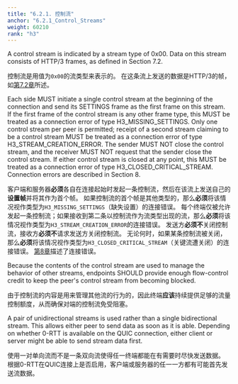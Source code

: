 ```yaml
---
title: "6.2.1. 控制流"
anchor: "6.2.1_Control_Streams"
weight: 60210
rank: "h3"
---
```


A control stream is indicated by a stream type of 0x00. Data on this stream consists of HTTP/3 frames, as defined in Section 7.2.

控制流是用值为`0x00`的流类型来表示的。
在这条流上发送的数据是HTTP/3的帧，如[第7.2章]()所述。

Each side MUST initiate a single control stream at the beginning of the connection and send its SETTINGS frame as the first frame on this stream. If the first frame of the control stream is any other frame type, this MUST be treated as a connection error of type H3_MISSING_SETTINGS. Only one control stream per peer is permitted; receipt of a second stream claiming to be a control stream MUST be treated as a connection error of type H3_STREAM_CREATION_ERROR. The sender MUST NOT close the control stream, and the receiver MUST NOT request that the sender close the control stream. If either control stream is closed at any point, this MUST be treated as a connection error of type H3_CLOSED_CRITICAL_STREAM. Connection errors are described in Section 8.

客户端和服务器**必须**各自在连接起始时发起一条控制流，然后在该流上发送自己的**设置帧**并将其作为首个帧。
如果控制流的首个帧是其他类型的，那么**必须**将该情况视作类型为`H3_MISSING_SETTINGS`（缺失设置）的连接错误。
每个终端仅被允许发起一条控制流；如果接收到第二条以控制流作为流类型出现的流，那么**必须**将该情况视作类型为`H3_STREAM_CREATION_ERROR`的连接错误。
发送方**必须不**关闭控制流，接收方**必须不**请求发送方关闭控制流。
无论何时，如果某条控制流被关闭，那么**必须**将该情况视作类型为`H3_CLOSED_CRITICAL_STREAM`（关键流遭关闭）的连接错误。
[第8章]()描述了连接错误。

Because the contents of the control stream are used to manage the behavior of other streams, endpoints SHOULD provide enough flow-control credit to keep the peer's control stream from becoming blocked.

由于控制流的内容是用来管理其他流的行为的，因此终端**应该**持续提供足够的流量控制额度，从而确保对端的控制流免受阻塞。

A pair of unidirectional streams is used rather than a single bidirectional stream. This allows either peer to send data as soon as it is able. Depending on whether 0-RTT is available on the QUIC connection, either client or server might be able to send stream data first.

使用一对单向流而不是一条双向流使得任一终端都能在有需要时尽快发送数据。
根据0-RTT在QUIC连接上是否启用，客户端或服务器的任一一方都有可能首先发送流数据。
